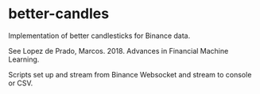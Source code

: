 # better-candles
Implementation of better candlesticks for Binance data.

See Lopez de Prado, Marcos. 2018. Advances in Financial Machine Learning.

Scripts set up and stream from Binance Websocket and stream to console or CSV.

